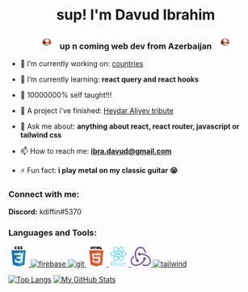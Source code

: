 <h1 align="center">sup! I'm Davud Ibrahim </h1>
<h3 align="center"><img src="./mushroom.gif" alt="My Project GIF" width="45" height="27.5">  up n coming web dev from Azerbaijan <img src="./mushroom.gif" alt="My Project GIF" width="45" height="27.5"> </h3>

- 🔭 I’m currently working on: [countries](https://countries-jeweixx.vercel.app/)

- 🌱 I’m currently learning: **react query and react hooks**

- 🐐 10000000% self taught!!! 

- 💯 A project i've finished: [Heydar Aliyev tribute](https://heydar-aliyev.vercel.app/)

- 💬 Ask me about: **anything about react, react router, javascript or tailwind css**

- 📫 How to reach me: **ibra.davud@gmail.com**

- ⚡ Fun fact: **i play metal on my classic guitar 😭**

<h3 align="left">Connect with me:</h3>

**Discord:** kdiffin#5370

<h3 align="left">Languages and Tools:</h3>
<p align="left"> <a href="https://www.w3schools.com/css/" target="_blank" rel="noreferrer"> <img src="https://raw.githubusercontent.com/devicons/devicon/master/icons/css3/css3-original-wordmark.svg" alt="css3" width="40" height="40"/> </a> <a href="https://firebase.google.com/" target="_blank" rel="noreferrer"> <img src="https://www.vectorlogo.zone/logos/firebase/firebase-icon.svg" alt="firebase" width="40" height="40"/> </a> <a href="https://git-scm.com/" target="_blank" rel="noreferrer"> <img src="https://www.vectorlogo.zone/logos/git-scm/git-scm-icon.svg" alt="git" width="40" height="40"/> </a> <a href="https://www.w3.org/html/" target="_blank" rel="noreferrer"> <img src="https://raw.githubusercontent.com/devicons/devicon/master/icons/html5/html5-original-wordmark.svg" alt="html5" width="40" height="40"/> </a> <a href="https://reactjs.org/" target="_blank" rel="noreferrer"> <img src="https://raw.githubusercontent.com/devicons/devicon/master/icons/react/react-original-wordmark.svg" alt="react" width="40" height="40"/> </a> <a href="https://redux.js.org" target="_blank" rel="noreferrer"> <img src="https://raw.githubusercontent.com/devicons/devicon/master/icons/redux/redux-original.svg" alt="redux" width="40" height="40"/> </a> <a href="https://tailwindcss.com/" target="_blank" rel="noreferrer"> <img src="https://www.vectorlogo.zone/logos/tailwindcss/tailwindcss-icon.svg" alt="tailwind" width="40" height="40"/> </a> </p>


[![Top Langs](https://github-readme-stats.vercel.app/api/top-langs/?username=anuraghazra&layout_compact&theme=tokyonight)](https://github.com/anuraghazra/github-readme-stats)
[![My GitHub Stats](https://github-readme-stats.vercel.app/api/?username=diffim&count_private=true&theme=tokyonight&showicons=true)]()
